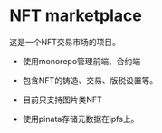 # NFT marketplace

这是一个NFT交易市场的项目。

- 使用monorepo管理前端、合约端

- 包含NFT的铸造、交易、版税设置等。

- 目前只支持图片类NFT

- 使用pinata存储元数据在ipfs上。
